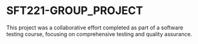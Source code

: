 # SFT221-GROUP_PROJECT
 This project was a collaborative effort completed as part of a software testing course, focusing on comprehensive testing and quality assurance.
